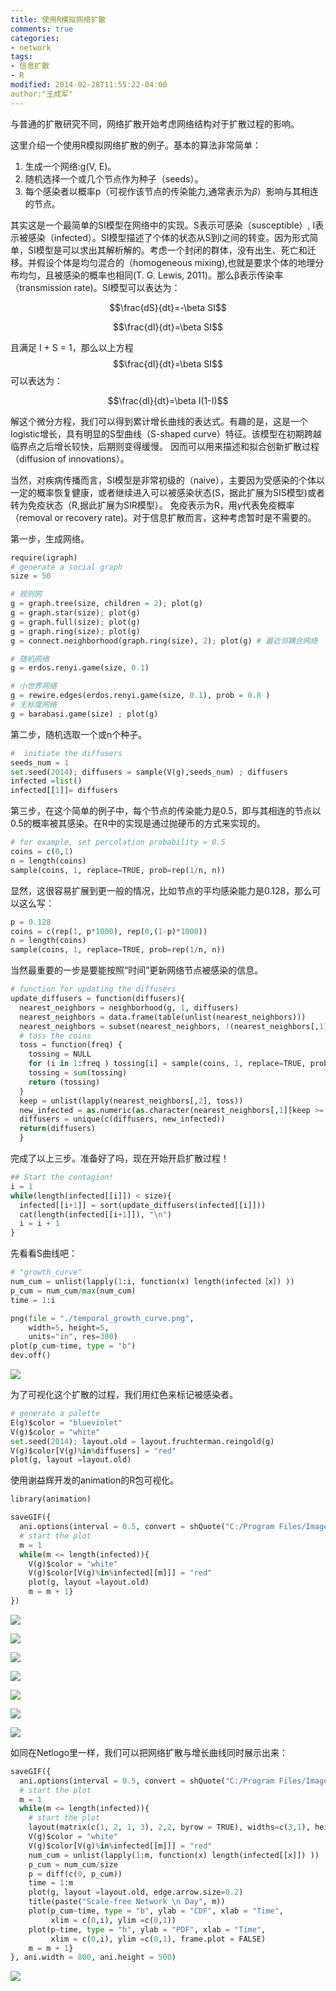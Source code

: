 ```yaml
---
title: 使用R模拟网络扩散
comments: true
categories:
- network
tags:
- 信息扩散
- R
modified: 2014-02-28T11:55:22-04:00
author:"王成军"
---
```


与普通的扩散研究不同，网络扩散开始考虑网络结构对于扩散过程的影响。

这里介绍一个使用R模拟网络扩散的例子。基本的算法非常简单：

1. 生成一个网络:g(V, E)。
2. 随机选择一个或几个节点作为种子（seeds）。
3. 每个感染者以概率p（可视作该节点的传染能力,通常表示为$\beta$）影响与其相连的节点。

其实这是一个最简单的SI模型在网络中的实现。S表示可感染（susceptible）, I表示被感染（infected）。SI模型描述了个体的状态从S到I之间的转变。因为形式简单，SI模型是可以求出其解析解的。考虑一个封闭的群体，没有出生、死亡和迁移。并假设个体是均匀混合的（homogeneous mixing),也就是要求个体的地理分布均匀，且被感染的概率也相同(T. G. Lewis, 2011)。那么β表示传染率（transmission rate)。SI模型可以表达为：

$$\frac{dS}{dt}=-\beta SI$$

$$\frac{dI}{dt}=\beta SI$$

且满足 I + S = 1，那么以上方程$$\frac{dI}{dt}=\beta SI$$可以表达为：

$$\frac{dI}{dt}=\beta I(1-I)$$

解这个微分方程，我们可以得到累计增长曲线的表达式。有趣的是，这是一个logistic增长，具有明显的S型曲线（S-shaped curve）特征。该模型在初期跨越临界点之后增长较快，后期则变得缓慢。 因而可以用来描述和拟合创新扩散过程（diffusion of innovations）。

当然，对疾病传播而言，SI模型是非常初级的（naive），主要因为受感染的个体以一定的概率恢复健康，或者继续进入可以被感染状态(S，据此扩展为SIS模型)或者转为免疫状态（R,据此扩展为SIR模型）。 免疫表示为R，用$\gamma$代表免疫概率（removal or recovery rate)。对于信息扩散而言，这种考虑暂时是不需要的。

第一步，生成网络。

```python
require(igraph)
# generate a social graph
size = 50

# 规则网
g = graph.tree(size, children = 2); plot(g)
g = graph.star(size); plot(g)
g = graph.full(size); plot(g)
g = graph.ring(size); plot(g)
g = connect.neighborhood(graph.ring(size), 2); plot(g) # 最近邻耦合网络

# 随机网络
g = erdos.renyi.game(size, 0.1)

# 小世界网络
g = rewire.edges(erdos.renyi.game(size, 0.1), prob = 0.8 )
# 无标度网络
g = barabasi.game(size) ; plot(g)
```


第二步，随机选取一个或n个种子。

```python
#  initiate the diffusers
seeds_num = 1
set.seed(2014); diffusers = sample(V(g),seeds_num) ; diffusers
infected =list()
infected[[1]]= diffusers
```

第三步，在这个简单的例子中，每个节点的传染能力是0.5，即与其相连的节点以0.5的概率被其感染。在R中的实现是通过抛硬币的方式来实现的。

```python
# for example, set percolation probability = 0.5
coins = c(0,1)
n = length(coins)
sample(coins, 1, replace=TRUE, prob=rep(1/n, n))
```

显然，这很容易扩展到更一般的情况，比如节点的平均感染能力是0.128，那么可以这么写：

```python
p = 0.128
coins = c(rep(1, p*1000), rep(0,(1-p)*1000))
n = length(coins)
sample(coins, 1, replace=TRUE, prob=rep(1/n, n))
```

当然最重要的一步是要能按照“时间”更新网络节点被感染的信息。

```python
# function for updating the diffusers
update_diffusers = function(diffusers){
  nearest_neighbors = neighborhood(g, 1, diffusers)
  nearest_neighbors = data.frame(table(unlist(nearest_neighbors)))
  nearest_neighbors = subset(nearest_neighbors, !(nearest_neighbors[,1]%in%diffusers))
  # toss the coins
  toss = function(freq) {
	tossing = NULL
	for (i in 1:freq ) tossing[i] = sample(coins, 1, replace=TRUE, prob=rep(1/n, times=n))
	tossing = sum(tossing)
	return (tossing)
  }
  keep = unlist(lapply(nearest_neighbors[,2], toss))
  new_infected = as.numeric(as.character(nearest_neighbors[,1][keep >= 1]))
  diffusers = unique(c(diffusers, new_infected))
  return(diffusers)
  }
```

完成了以上三步。准备好了吗，现在开始开启扩散过程！

```python
## Start the contagion!
i = 1
while(length(infected[[i]]) < size){
  infected[[i+1]] = sort(update_diffusers(infected[[i]]))
  cat(length(infected[[i+1]]), "\n")
  i = i + 1
}
```

先看看S曲线吧：

```python
# "growth_curve"
num_cum = unlist(lapply(1:i, function(x) length(infected［x］) ))
p_cum = num_cum/max(num_cum)
time = 1:i

png(file = "./temporal_growth_curve.png",
	width=5, height=5,
	units="in", res=300)
plot(p_cum~time, type = "b")
dev.off()
```

![](http://farm8.staticflickr.com/7299/12845959103_e19cd9cd99_n.jpg)

为了可视化这个扩散的过程，我们用红色来标记被感染者。

```python
# generate a palette
E(g)$color = "blueviolet"
V(g)$color = "white"
set.seed(2014); layout.old = layout.fruchterman.reingold(g)
V(g)$color[V(g)%in%diffusers] = "red"
plot(g, layout =layout.old)
```

使用谢益辉开发的animation的R包可视化。

```python
library(animation)

saveGIF({
  ani.options(interval = 0.5, convert = shQuote("C:/Program Files/ImageMagick-6.8.8-Q16/convert.exe"))
  # start the plot
  m = 1
  while(m <= length(infected)){
	V(g)$color = "white"
	V(g)$color[V(g)%in%infected[[m]]] = "red"
	plot(g, layout =layout.old)
	m = m + 1}
})
```

![](http://farm4.staticflickr.com/3806/12826172695_368a6f50a2_o.gif)

![](http://farm3.staticflickr.com/2848/12826237753_d8c97b1019_o.gif)

![](http://farm4.staticflickr.com/3729/12826584654_c84452f397_o.gif)

![](http://farm3.staticflickr.com/2851/12826173505_34649f488d_o.gif)

![](http://farm8.staticflickr.com/7391/12826173255_574e471023_o.gif)

![](http://farm4.staticflickr.com/3675/12826584484_7c6f35380c_o.gif)

![](http://farm8.staticflickr.com/7432/12826173045_ef3548ec04_o.gif)

如同在Netlogo里一样，我们可以把网络扩散与增长曲线同时展示出来：

```python
saveGIF({
  ani.options(interval = 0.5, convert = shQuote("C:/Program Files/ImageMagick-6.8.8-Q16/convert.exe"))
  # start the plot
  m = 1
  while(m <= length(infected)){
	# start the plot
	layout(matrix(c(1, 2, 1, 3), 2,2, byrow = TRUE), widths=c(3,1), heights=c(1, 1))
	V(g)$color = "white"
	V(g)$color[V(g)%in%infected[[m]]] = "red"
	num_cum = unlist(lapply(1:m, function(x) length(infected[[x]]) ))
	p_cum = num_cum/size
	p = diff(c(0, p_cum))
	time = 1:m
	plot(g, layout =layout.old, edge.arrow.size=0.2)
	title(paste("Scale-free Network \n Day", m))
	plot(p_cum~time, type = "b", ylab = "CDF", xlab = "Time",
		 xlim = c(0,i), ylim =c(0,1))
	plot(p~time, type = "h", ylab = "PDF", xlab = "Time",
		 xlim = c(0,i), ylim =c(0,1), frame.plot = FALSE)
	m = m + 1}
}, ani.width = 800, ani.height = 500)
```

![](http://farm4.staticflickr.com/3672/12848749413_7f9da8b8c7_o.gif)
